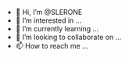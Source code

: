 - 👋 Hi, I’m @SLERONE
- 👀 I’m interested in ...
- 🌱 I’m currently learning ...
- 💞️ I’m looking to collaborate on ...
- 📫 How to reach me ...

<!---
SLERONE/SLERONE is a ✨ special ✨ repository because its `README.md` (this file) appears on your GitHub profile.
You can click the Preview link to take a look at your changes.
--->
